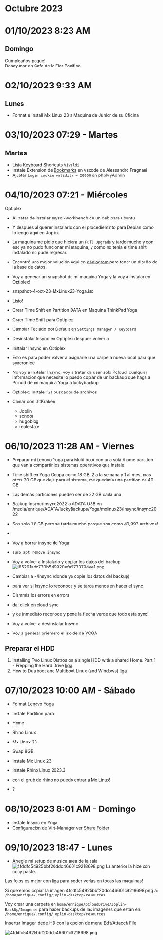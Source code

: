 # Octubre 2023

# 01/10/2023 8:23 AM
## Domingo
Cumpleaños  peque!  
Desayunar en Cafe de la Flor Pacifico

# 02/10/2023 9:33 AM
## Lunes
- Format e Install Mx Linux 23 a Maquina de Junior de su Oficina


# 03/10/2023 07:29 - Martes
## Martes
- Lista Keyboard Shortcuts `Vivaldi`
- Instale Extension de [Bookmarks](https://github.com/alefragnani/vscode-bookmarks/#bookmarks) en vscode de Alessandro Fragnani
- Ajustar `Login cookie validity = 28800` en phpMyAdmin


# 04/10/2023 07:21 - Miércoles

Optiplex
- Al tratar de instalar mysql-workbench de un deb para ubuntu
- Y despues al querer instalarlo con el procedieminto para Debian como lo tengo aqui en Joplin.
- La maquina me pidio que hiciera un `Full Upgrade` y tardo mucho y con eso ya no pudo funcionar mi maquina, y como no tenia el time shift instalado no pude regresar.
- Encontré una mejor solución aqui en [dbdiagram](https://dbdiagram.io/d) para tener un diseño de la base de datos.
- Voy a generar un snapshot de mi maquina Yoga y la voy a instalar en Optiplex!
- snapshot-4-oct-23-MxLinux23-Yoga.iso
- Listo!

- Crear Time Shift en Partition DATA en Maquina ThinkPad Yoga
- Craer Time Shift para Optiplex
- Cambiar Teclado por Default en `Settings manager / Keyboard`
- Desinstalar Insync en Optiplex despues volver a 
- Instalar Insync en Optiplex
- Esto es para poder volver a asignarle una carpeta nueva local para que syncronice
- No voy a Instalar Insync, voy a tratar de usar solo Pcloud, cualquier informacion que necesite lo puedo copiar de un backaup que haga a Pcloud de mi maquina Yoga a luckybackup
- Optiplex: Instale `fzf` buscador de archivos
- Clonar con GitKraken
	- Joplin
	- school
	- hugoblog
	- realestate

# 06/10/2023 11:28 AM - Viernes

- Preparar mi Lenovo Yoga para Multi boot con una sola /home partition que van a compartir los sistemas operativos que instale
- Time shift en Yoga Ocupa como 18 GB, 2 a la semana y 1 al mes, mas otros 20 GB que deje para el sistema, me quedaría una partition de 40 GB
- Las demás particiones pueden ser de 32 GB cada una 
- Backup Insync/Insync2022 a ADATA USB en /media/enrique/ADATA/luckyBackups/Yoga/mxlinux23/Insync/insync2022
- Son solo 1.8 GB pero se tarda mucho porque son como 40,993 archivos!
- 
- Voy a borrar insync de Yoga
- `sudo apt remove insync`
- Voy a volver a Instalarlo y copiar los datos del backup 
![185291adc730b549920efa5733794ee1.png](:/0478e77fede646578791b9ecd3841922)
- Cambiar a ~/Insync (donde ya copie los datos del backup)
- para ver si Insync lo reconoce y se tarda menos en hacer el sync
- Dismmis los errors en errors 
- dar click en cloud sync
- y de inmediato reconoce y pone la flecha verde que todo esta sync!

- Voy a volver a desinstalar Insync
- Voy a generar priemero el iso de de YOGA
 
## Preparar el HDD

1. Installing Two Linux Distros on a single HDD with a shared Home. Part 1 - Prepping the Hard Drive
[liga](https://www.youtube.com/watch?v=T8ZTDzgmtoY)
2. How to Dualboot and Multiboot Linux (and Windows) [liga](https://www.youtube.com/watch?v=Crleyglb4mo)


# 07/10/2023 10:00 AM - Sábado
- Format Lenovo Yoga
- Instale Partition para:
- Home
- Rhino Linux
- Mx Linux 23
- Swap 8GB

- Instale Mx Linux 23 
- Instale Rhino Linux 2023.3

- con el grub de rhino no puedo entrar a Mx Linux!
- ?

# 08/10/2023 8:01 AM - Domingo 
- Instale Insync en Yoga
- Configuración de Virt-Manager ver [Share Folder](:/263cc546a6c24b949a0c4bd00b074923)

# 09/10/2023 18:47 - Lunes
- Arregle mi setup de musica area de la sala
![4fddfc54925bbf20ddc46601c9218698.png](:/649b6e8f9ef64acd945557d21b8988b4)
La anterior la hize con copy paste.

Las fotos es mejor con [liga](https://photos.app.goo.gl/ZWftEFY4R95Ha9G18) para poder verlas en todas las maquinas!

Si queremos copiar la imagen 4fddfc54925bbf20ddc46601c9218698.png a:
`/home/enrique/.config/joplin-desktop/resources`

Voy crear una carpeta en `home/enrique/pCloudDrive/Joplin-BackUp/Imagenes` para hacer backups de las imagenes que estan en:
`/home/enrique/.config/joplin-desktop/resources`

Insertar Imagen dede HD con la opcion de menu Edit/Attacch File

![4fddfc54925bbf20ddc46601c9218698.png](:/ac4b4a6192c94d9881634ae1a5061adb)



